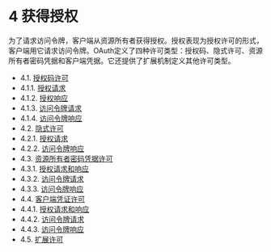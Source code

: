 # 4 获得授权

为了请求访问令牌，客户端从资源所有者获得授权。授权表现为授权许可的形式，客户端用它请求访问令牌。OAuth定义了四种许可类型：授权码、隐式许可、资源所有者密码凭据和客户端凭据。它还提供了扩展机制定义其他许可类型。

- 4.1. [授权码许可](4.1.md)
- 4.1.1. [授权请求](4.1.1.md)
- 4.1.2. [授权响应](4.1.2.md)
- 4.1.3. [访问令牌请求](4.1.3.md)
- 4.1.4. [访问令牌响应](4.1.4.md)
- 4.2. [隐式许可](4.2.md)
- 4.2.1. [授权请求](4.2.1.md)
- 4.2.2. [访问令牌响应](4.2.2.md)
- 4.3. [资源所有者密码凭据许可](4.3.md)
- 4.3.1. [授权请求和响应](4.3.1.md)
- 4.3.2. [访问令牌请求](4.3.2.md)
- 4.3.3. [访问令牌响应](4.3.3.md)
- 4.4. [客户端凭证许可](4.4.md)
- 4.4.1. [授权请求和响应](4.4.1.md)
- 4.4.2. [访问令牌请求](4.4.2.md)
- 4.4.3. [访问令牌响应](4.4.3.md)
- 4.5. [扩展许可](4.5.md)